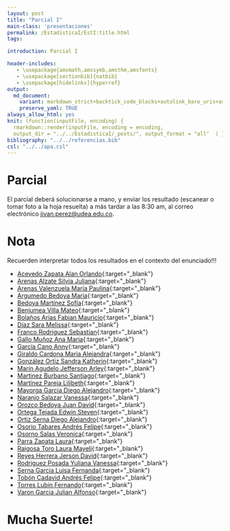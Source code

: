 ```yaml
---
layout: post
title: "Parcial I"
main-class: 'presentaciones'
permalink: /EstadisticaI/EstI:title.html
tags:

introduction: Parcial I

header-includes:
   - \usepackage{amsmath,amssymb,amsthm,amsfonts}
   - \usepackage[sectionbib]{natbib}
   - \usepackage[hidelinks]{hyperref}
output:
  md_document:
    variant: markdown_strict+backtick_code_blocks+autolink_bare_uris+ascii_identifiers+tex_math_single_backslash
    preserve_yaml: TRUE
always_allow_html: yes   
knit: (function(inputFile, encoding) {
  rmarkdown::render(inputFile, encoding = encoding,
  output_dir = "../../EstadisticaI/_posts/", output_format = "all"  ) })
bibliography: "../../referencias.bib"
csl: "../../apa.csl"
---
```








# Parcial

El parcial deberá solucionarse a mano, y enviar los resultado (escanear
o tomar foto a la hoja resuelta) a más tardar a las 8:30 am, al correo
electrónico <a target="_blank" href="mailto:jivan.perez@udea.edu.co">
jivan.perez@udea.edu.co</a>.

# Nota

Recuerden interpretar todos los resultados en el contexto del
enunciado!!!

-   [Acevedo Zapata Alan
    Orlando](https://github.com/jiperezga/jiperezga.github.io/raw/master/Dataset/Parcial/P1152220366.pdf){:target="\_blank"}
-   [Arenas Alzate Silvia
    Juliana](https://github.com/jiperezga/jiperezga.github.io/raw/master/Dataset/Parcial/P1037654737.pdf){:target="\_blank"}
-   [Arenas Valenzuela María
    Paulina](https://github.com/jiperezga/jiperezga.github.io/raw/master/Dataset/Parcial/P1037635657.pdf){:target="\_blank"}
-   [Argumedo Bedoya
    Maria](https://github.com/jiperezga/jiperezga.github.io/raw/master/Dataset/Parcial/P1007822116.pdf){:target="\_blank"}
-   [Bedoya Martínez
    Sofía](https://github.com/jiperezga/jiperezga.github.io/raw/master/Dataset/Parcial/P1004774415.pdf){:target="\_blank"}
-   [Benjumea Villa
    Mateo](https://github.com/jiperezga/jiperezga.github.io/raw/master/Dataset/Parcial/P1193526570.pdf){:target="\_blank"}
-   [Bolaños Arias Fabian
    Mauricio](https://github.com/jiperezga/jiperezga.github.io/raw/master/Dataset/Parcial/P1037654623.pdf){:target="\_blank"}
-   [Díaz Sara
    Melissa](https://github.com/jiperezga/jiperezga.github.io/raw/master/Dataset/Parcial/P1020453988.pdf){:target="\_blank"}
-   [Franco Rodriguez
    Sebastian](https://github.com/jiperezga/jiperezga.github.io/raw/master/Dataset/Parcial/P1037237922.pdf){:target="\_blank"}
-   [Gallo Muñoz Ana
    Maria](https://github.com/jiperezga/jiperezga.github.io/raw/master/Dataset/Parcial/P1036782913.pdf){:target="\_blank"}
-   [García Cano
    Anny](https://github.com/jiperezga/jiperezga.github.io/raw/master/Dataset/Parcial/P1152209588.pdf){:target="\_blank"}
-   [Giraldo Cardona Maria
    Alejandra](https://github.com/jiperezga/jiperezga.github.io/raw/master/Dataset/Parcial/P1007374227.pdf){:target="\_blank"}
-   [González Ortiz Sandra
    Katherin](https://github.com/jiperezga/jiperezga.github.io/raw/master/Dataset/Parcial/P1038417681.pdf){:target="\_blank"}
-   [Marín Agudelo Jefferson
    Arley](https://github.com/jiperezga/jiperezga.github.io/raw/master/Dataset/Parcial/P1017227638.pdf){:target="\_blank"}
-   [Martinez Burbano
    Santiago](https://github.com/jiperezga/jiperezga.github.io/raw/master/Dataset/Parcial/P1005745532.pdf){:target="\_blank"}
-   [Martínez Pareja
    Lilibeth](https://github.com/jiperezga/jiperezga.github.io/raw/master/Dataset/Parcial/P1036934721.pdf){:target="\_blank"}
-   [Mayorga Garcia Diego
    Alejandro](https://github.com/jiperezga/jiperezga.github.io/raw/master/Dataset/Parcial/P1007790690.pdf){:target="\_blank"}
-   [Naranjo Salazar
    Vanessa](https://github.com/jiperezga/jiperezga.github.io/raw/master/Dataset/Parcial/P1214747403.pdf){:target="\_blank"}
-   [Orozco Bedoya Juan
    David](https://github.com/jiperezga/jiperezga.github.io/raw/master/Dataset/Parcial/P1047502478.pdf){:target="\_blank"}
-   [Ortega Tejada Edwin
    Steven](https://github.com/jiperezga/jiperezga.github.io/raw/master/Dataset/Parcial/P1026157682.pdf){:target="\_blank"}
-   [Ortiz Serna Diego
    Alejandro](https://github.com/jiperezga/jiperezga.github.io/raw/master/Dataset/Parcial/P1036677008.pdf){:target="\_blank"}
-   [Osorio Tabares Andrés
    Felipe](https://github.com/jiperezga/jiperezga.github.io/raw/master/Dataset/Parcial/P1214729624.pdf){:target="\_blank"}
-   [Osorno Salas
    Veronica](https://github.com/jiperezga/jiperezga.github.io/raw/master/Dataset/Parcial/P1152714649.pdf){:target="\_blank"}
-   [Parra Zapata
    Laura](https://github.com/jiperezga/jiperezga.github.io/raw/master/Dataset/Parcial/P1023725008.pdf){:target="\_blank"}
-   [Raigosa Toro Laura
    Mayeli](https://github.com/jiperezga/jiperezga.github.io/raw/master/Dataset/Parcial/P1152463340.pdf){:target="\_blank"}
-   [Reyes Herrera Jerson
    David](https://github.com/jiperezga/jiperezga.github.io/raw/master/Dataset/Parcial/P1030653675.pdf){:target="\_blank"}
-   [Rodriguez Posada Yuliana
    Vanessa](https://github.com/jiperezga/jiperezga.github.io/raw/master/Dataset/Parcial/P1020487230.pdf){:target="\_blank"}
-   [Serna Garcia Luisa
    Fernanda](https://github.com/jiperezga/jiperezga.github.io/raw/master/Dataset/Parcial/P1001755948.pdf){:target="\_blank"}
-   [Tobón Cadavid Andrés
    Felipe](https://github.com/jiperezga/jiperezga.github.io/raw/master/Dataset/Parcial/P1001390571.pdf){:target="\_blank"}
-   [Torres Lubin
    Fernando](https://github.com/jiperezga/jiperezga.github.io/raw/master/Dataset/Parcial/P71388332.pdf){:target="\_blank"}
-   [Varon Garcia Julian
    Alfonso](https://github.com/jiperezga/jiperezga.github.io/raw/master/Dataset/Parcial/P1113667336.pdf){:target="\_blank"}

<h1>
Mucha Suerte!
</h1>
